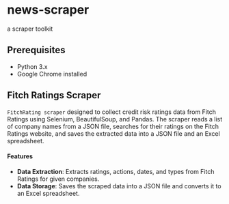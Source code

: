# news-scraper
a scraper toolkit

## Prerequisites

- Python 3.x
- Google Chrome installed

## Fitch Ratings Scraper

`FitchRating scraper` designed to collect credit risk ratings data from Fitch Ratings using Selenium, BeautifulSoup, and Pandas. The scraper reads a list of company names from a JSON file, searches for their ratings on the Fitch Ratings website, and saves the extracted data into a JSON file and an Excel spreadsheet.

#### Features

- **Data Extraction**: Extracts ratings, actions, dates, and types from Fitch Ratings for given companies.
- **Data Storage**: Saves the scraped data into a JSON file and converts it to an Excel spreadsheet.

